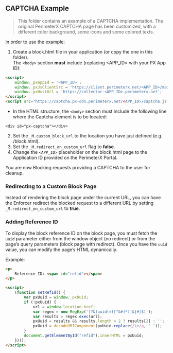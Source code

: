 CAPTCHA Example 
-----------------
> This folder contains an example of a CAPTCHA implementation. The original PerimeterX CAPTCHA page has been customized, with a different color background, some icons and some colored texts.

In order to use the example:

1. Create a block.html file in your application (or copy the one in this folder).   
 The `<body>` section **must** include (replacing <APP_ID> with your  PX App ID):

```html
<script>
    window._pxAppId = '<APP_ID>';
    window._pxJsClientSrc = 'https://client.perimeterx.net/<APP_ID>/main.min.js';
    window._pxHostUrl = 'https://collector-<APP_ID>.perimeterx.net';
</script>
<script src="https://captcha.px-cdn.perimeterx.net/<APP_ID>/captcha.js?a=c&m=0"></script>
```
* In the HTML structure, the `<body>` section must include the following line where the Captcha element is to be located:

```
<div id="px-captcha"></div>
```

2. Set the `_M.custom_block_url` to the location you have just defined (e.g. /block.html).
4. Set the `_M.redirect_on_custom_url` flag to **false**.
5. Change the `<APP_ID>` placeholder on the block.html page to the Application ID provided on the PerimeterX Portal.


You are now Blocking requests providing a CAPTCHA to the user for cleanup.

### Redirecting to a Custom Block Page
Instead of rendering the block page under the current URL, you can have the Enforcer redirect the blocked request to a different URL by setting `_M.redirect_on_custom_url` to **true**.

### Adding Reference ID
To display the block reference ID on the block page, you must fetch the `uuid` parameter either from the window object (no redirect) or from the page’s query parameters (block page with redirect). Once you have the `uuid` value, you can modify the page’s HTML dynamically.

Example:

```html
<p>
    Reference ID: <span id="refid"></span>
</p>
```
```html
<script>
    (function setRefId() {
        var pxUuid = window._pxUuid;
        if (!pxUuid) {
            url = window.location.href;
            var regex = new RegExp('[?&]uuid(=([^&#]*)|&|#|$)');
            var results = regex.exec(url);
            pxUuid = results && results.length > 2 ? results[2] : '';
            pxUuid = decodeURIComponent(pxUuid.replace(/\+/g, ' '));
        }
        document.getElementById("refid").innerHTML = pxUuid;
    })();
</script>
```
